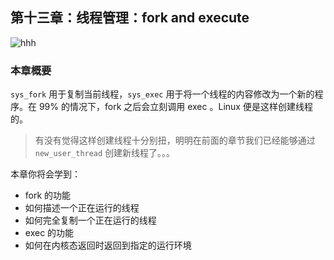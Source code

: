 ## 第十三章：线程管理：fork and execute

![hhh](./figures/hhh.jpeg)

### 本章概要

`sys_fork` 用于复制当前线程，`sys_exec` 用于将一个线程的内容修改为一个新的程序。在 99% 的情况下，fork 之后会立刻调用 exec 。Linux 便是这样创建线程的。

> 有没有觉得这样创建线程十分别扭，明明在前面的章节我们已经能够通过 `new_user_thread` 创建新线程了。。。

本章你将会学到：

- fork 的功能
- 如何描述一个正在运行的线程
- 如何完全复制一个正在运行的线程
- exec 的功能
- 如何在内核态返回时返回到指定的运行环境
